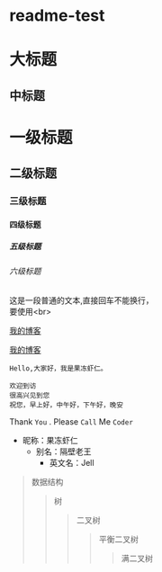 # readme-test
大标题 
=====
中标题
-----
# 一级标题
## 二级标题  
### 三级标题  
#### 四级标题  
##### 五级标题  
###### 六级标题  

这是一段普通的文本,直接回车不能换行，<br>
要使用\<br>  

[我的博客](https://www.baidu.com/)

[我的博客](http://blog.csdn.net/guodongxiaren "悬停显示")  

    Hello,大家好，我是果冻虾仁。  
    
    欢迎到访  
    很高兴见到您  
    祝您，早上好，中午好，下午好，晚安  


Thank `You` . Please `Call` Me `Coder`

* 昵称：果冻虾仁
    * 别名：隔壁老王
        * 英文名：Jell 
        
> 数据结构  
>> 树
>>> 二叉树
>>>> 平衡二叉树 
>>>>> 满二叉树
